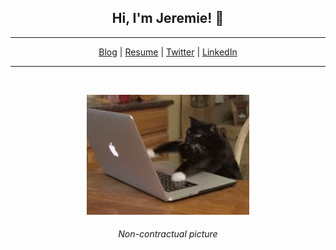 <h2 align="center">Hi, I'm Jeremie! 👋</h2>

---

<p align="center">
  <a href="https://jeremierodriguez.com">Blog</a> |
  <a href="https://cv.jeremierodriguez.com">Resume</a> |
  <a href="https://twitter.com/JeremieRgz">Twitter</a> |
  <a href="https://www.linkedin.com/in/jeremiergz">LinkedIn</a>
</p>

---

<br/>

<p align="center">
  <img height="192px" src="https://github.com/jeremiergz/jeremiergz/blob/master/cat.gif" />
  <h6 align="center">Non-contractual picture</h6>
</p>
